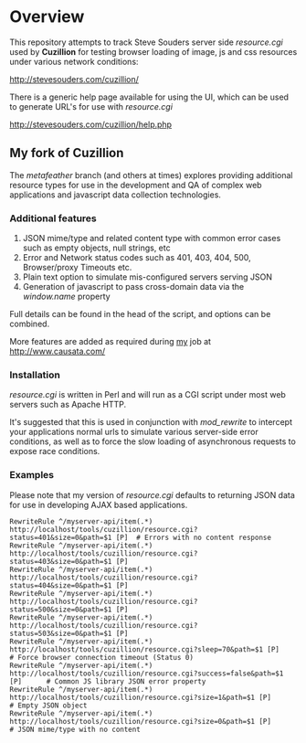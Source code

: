 # Overview

This repository attempts to track Steve Souders server side *resource.cgi* used by **Cuzillion** for testing browser loading of image, js and css resources under various network conditions:

<http://stevesouders.com/cuzillion/>

There is a generic help page available for using the UI, which can be used to generate URL's for use with *resource.cgi*

<http://stevesouders.com/cuzillion/help.php>

## My fork of Cuzillion

The *metafeather* branch (and others at times) explores providing additional resource types for use in the development and QA of complex web applications and javascript data collection technologies.

### Additional features

1. JSON mime/type and related content type with common error cases such as empty objects, null strings, etc
2. Error and Network status codes such as 401, 403, 404, 500, Browser/proxy Timeouts etc.
3. Plain text option to simulate mis-configured servers serving JSON
4. Generation of javascript to pass cross-domain data via the *window.name* property

Full details can be found in the head of the script, and options can be combined.

More features are added as required during [my](http://uk.linkedin.com/in/liamclancy) job at <http://www.causata.com/>

### Installation

*resource.cgi* is written in Perl and will run as a CGI script under most web servers such as Apache HTTP.

It's suggested that this is used in conjunction with *mod_rewrite* to intercept your applications normal urls to simulate various server-side error conditions, as well as to force the slow loading of asynchronous requests to expose race conditions.

### Examples

Please note that my version of *resource.cgi* defaults to returning JSON data for use in developing AJAX based applications.

    RewriteRule ^/myserver-api/item(.*) http://localhost/tools/cuzillion/resource.cgi?status=401&size=0&path=$1 [P]  # Errors with no content response
    RewriteRule ^/myserver-api/item(.*) http://localhost/tools/cuzillion/resource.cgi?status=403&size=0&path=$1 [P]
    RewriteRule ^/myserver-api/item(.*) http://localhost/tools/cuzillion/resource.cgi?status=404&size=0&path=$1 [P]
    RewriteRule ^/myserver-api/item(.*) http://localhost/tools/cuzillion/resource.cgi?status=500&size=0&path=$1 [P]
    RewriteRule ^/myserver-api/item(.*) http://localhost/tools/cuzillion/resource.cgi?status=503&size=0&path=$1 [P]
    RewriteRule ^/myserver-api/item(.*) http://localhost/tools/cuzillion/resource.cgi?sleep=70&path=$1 [P]           # Force browser connection timeout (Status 0)
    RewriteRule ^/myserver-api/item(.*) http://localhost/tools/cuzillion/resource.cgi?success=false&path=$1 [P]      # Common JS library JSON error property
    RewriteRule ^/myserver-api/item(.*) http://localhost/tools/cuzillion/resource.cgi?size=1&path=$1 [P]             # Empty JSON object
    RewriteRule ^/myserver-api/item(.*) http://localhost/tools/cuzillion/resource.cgi?size=0&path=$1 [P]             # JSON mime/type with no content
